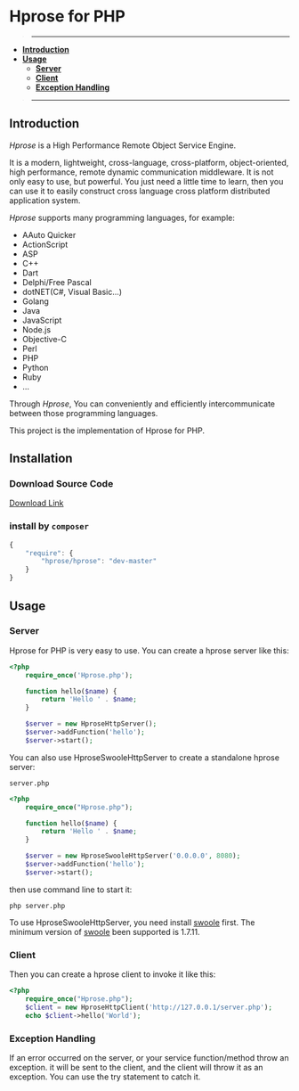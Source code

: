 # Hprose for PHP

>---
- **[Introduction](#introduction)**
- **[Usage](#usage)**
    - **[Server](#server)**
    - **[Client](#client)**
    - **[Exception Handling](#exception-handling)**

>---

## Introduction

*Hprose* is a High Performance Remote Object Service Engine.

It is a modern, lightweight, cross-language, cross-platform, object-oriented, high performance, remote dynamic communication middleware. It is not only easy to use, but powerful. You just need a little time to learn, then you can use it to easily construct cross language cross platform distributed application system.

*Hprose* supports many programming languages, for example:

* AAuto Quicker
* ActionScript
* ASP
* C++
* Dart
* Delphi/Free Pascal
* dotNET(C#, Visual Basic...)
* Golang
* Java
* JavaScript
* Node.js
* Objective-C
* Perl
* PHP
* Python
* Ruby
* ...

Through *Hprose*, You can conveniently and efficiently intercommunicate between those programming languages.

This project is the implementation of Hprose for PHP.

## Installation

### Download Source Code
[Download Link](https://github.com/hprose/hprose-php/archive/master.zip)

### install by `composer`
```javascript
{
    "require": {
        "hprose/hprose": "dev-master"
    }
}
```

## Usage

### Server

Hprose for PHP is very easy to use. You can create a hprose server like this:

```php
<?php
    require_once('Hprose.php');

    function hello($name) {
        return 'Hello ' . $name;
    }

    $server = new HproseHttpServer();
    $server->addFunction('hello');
    $server->start();

```

You can also use HproseSwooleHttpServer to create a standalone hprose server:

`server.php`
```php
<?php
    require_once("Hprose.php");

    function hello($name) {
        return 'Hello ' . $name;
    }

    $server = new HproseSwooleHttpServer('0.0.0.0', 8080);
    $server->addFunction('hello');
    $server->start();
```

then use command line to start it:

`php server.php`

To use HproseSwooleHttpServer, you need install [swoole](http://www.swoole.com/) first. The minimum version of [swoole](https://github.com/swoole/swoole-src) been supported is 1.7.11.

### Client

Then you can create a hprose client to invoke it like this:

```php
<?php
    require_once("Hprose.php");
    $client = new HproseHttpClient('http://127.0.0.1/server.php');
    echo $client->hello('World');
```

### Exception Handling

If an error occurred on the server, or your service function/method throw an exception. it will be sent to the client, and the client will throw it as an exception. You can use the try statement to catch it.
